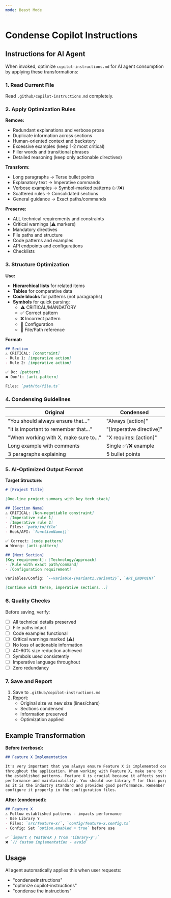 ```yaml
---
mode: Beast Mode
---
```


# Condense Copilot Instructions

## Instructions for AI Agent

When invoked, optimize `copilot-instructions.md` for AI agent consumption by applying these transformations:

### 1. Read Current File

Read `.github/copilot-instructions.md` completely.

### 2. Apply Optimization Rules

**Remove:**

- Redundant explanations and verbose prose
- Duplicate information across sections
- Human-oriented context and backstory
- Excessive examples (keep 1-2 most critical)
- Filler words and transitional phrases
- Detailed reasoning (keep only actionable directives)

**Transform:**

- Long paragraphs → Terse bullet points
- Explanatory text → Imperative commands
- Verbose examples → Symbol-marked patterns (✅/❌)
- Scattered rules → Consolidated sections
- General guidance → Exact paths/commands

**Preserve:**

- ALL technical requirements and constraints
- Critical warnings (⚠️ markers)
- Mandatory directives
- File paths and structure
- Code patterns and examples
- API endpoints and configurations
- Checklists

### 3. Structure Optimization

**Use:**

- **Hierarchical lists** for related items
- **Tables** for comparative data
- **Code blocks** for patterns (not paragraphs)
- **Symbols** for quick parsing:
  - ⚠️ CRITICAL/MANDATORY
  - ✅ Correct pattern
  - ❌ Incorrect pattern
  - 🔧 Configuration
  - 📁 File/Path reference

**Format:**

```markdown
## Section
⚠️ CRITICAL: [constraint]
- Rule 1: [imperative action]
- Rule 2: [imperative action]

✅ Do: [pattern]
❌ Don't: [anti-pattern]

Files: `path/to/file.ts`
```

### 4. Condensing Guidelines

| Original | Condensed |
|----------|-----------|
| "You should always ensure that..." | "Always [action]" |
| "It is important to remember that..." | "[Imperative directive]" |
| "When working with X, make sure to..." | "X requires: [action]" |
| Long example with comments | Single ✅/❌ example |
| 3 paragraphs explaining | 5 bullet points |

### 5. AI-Optimized Output Format

**Target Structure:**

```markdown
# [Project Title]

[One-line project summary with key tech stack]

## [Section Name]
⚠️ CRITICAL: [Non-negotiable constraint]
- [Imperative rule 1]
- [Imperative rule 2]
- Files: `path/to/file`
- Hook/API: `functionName()`

✅ Correct: [code pattern]
❌ Wrong: [anti-pattern]

## [Next Section]
[Key requirement]: [Technology/approach]
- [Rule with exact path/command]
- [Configuration requirement]

Variables/Config: `--variable-{variant1,variant2}`, `API_ENDPOINT`

[Continue with terse, imperative sections...]
```

### 6. Quality Checks

Before saving, verify:

- [ ] All technical details preserved
- [ ] File paths intact
- [ ] Code examples functional
- [ ] Critical warnings marked (⚠️)
- [ ] No loss of actionable information
- [ ] 40-60% size reduction achieved
- [ ] Symbols used consistently
- [ ] Imperative language throughout
- [ ] Zero redundancy

### 7. Save and Report

1. Save to `.github/copilot-instructions.md`
2. Report:
   - Original size vs new size (lines/chars)
   - Sections condensed
   - Information preserved
   - Optimization applied

## Example Transformation

**Before (verbose):**

```markdown
## Feature X Implementation

It's very important that you always ensure Feature X is implemented correctly 
throughout the application. When working with Feature X, make sure to follow 
the established patterns. Feature X is crucial because it affects system 
performance and maintainability. You should use Library Y for this purpose, 
as it is the industry standard and provides good performance. Remember to 
configure it properly in the configuration files.
```

**After (condensed):**

```markdown
## Feature X
⚠️ Follow established patterns - impacts performance
- Use Library Y
- Files: `src/feature-x/`, `config/feature-x.config.ts`
- Config: Set `option.enabled = true` before use

✅ `import { featureX } from 'library-y';`
❌ `// Custom implementation - avoid`
```

## Usage

AI agent automatically applies this when user requests:

- "condenseInstructions"
- "optimize copilot-instructions"
- "condense the instructions"
